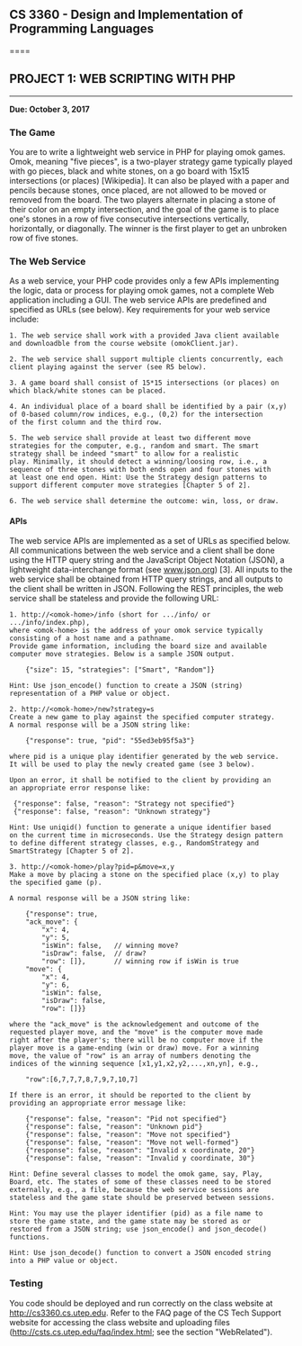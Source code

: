 ##  CS 3360 - Design and Implementation of Programming Languages
====
##	PROJECT 1: WEB SCRIPTING WITH PHP
----

**Due: October 3, 2017**

### The Game

You are to write a lightweight web service in PHP for playing omok
games. Omok, meaning "five pieces", is a two-player strategy game
typically played with go pieces, black and white stones, on a go board
with 15x15 intersections (or places) [Wikipedia]. It can also be
played with a paper and pencils because stones, once placed, are not
allowed to be moved or removed from the board. The two players
alternate in placing a stone of their color on an empty intersection,
and the goal of the game is to place one's stones in a row of five
consecutive intersections vertically, horizontally, or diagonally. The
winner is the first player to get an unbroken row of five stones.

### The Web Service

As a web service, your PHP code provides only a few APIs implementing
the logic, data or process for playing omok games, not a complete Web
application including a GUI. The web service APIs are predefined and
specified as URLs (see below). Key requirements for your web service
include:

	1. The web service shall work with a provided Java client available
	and downloadble from the course website (omokClient.jar).

	2. The web service shall support multiple clients concurrently, each
	client playing against the server (see R5 below). 

	3. A game board shall consist of 15*15 intersections (or places) on
	which black/white stones can be placed.

	4. An individual place of a board shall be identified by a pair (x,y)
	of 0-based column/row indices, e.g., (0,2) for the intersection
	of the first column and the third row.

	5. The web service shall provide at least two different move
	strategies for the computer, e.g., random and smart. The smart
	strategy shall be indeed "smart" to allow for a realistic
	play. Minimally, it should detect a winning/loosing row, i.e., a
	sequence of three stones with both ends open and four stones with
	at least one end open. Hint: Use the Strategy design patterns to
	support different computer move strategies [Chapter 5 of 2].

	6. The web service shall determine the outcome: win, loss, or draw.
	
#### APIs

The web service APIs are implemented as a set of URLs as specified
below. All communications between the web service and a client shall
be done using the HTTP query string and the JavaScript Object Notation
(JSON), a lightweight data-interchange format (see www.json.org)
[3]. All inputs to the web service shall be obtained from HTTP query
strings, and all outputs to the client shall be written in
JSON. Following the REST principles, the web service shall be
stateless and provide the following URL:

	1. http://<omok-home>/info (short for .../info/ or .../info/index.php),
	where <omok-home> is the address of your omok service typically
	consisting of a host name and a pathname.
	Provide game information, including the board size and available
	computer move strategies. Below is a sample JSON output.
	
		{"size": 15, "strategies": ["Smart", "Random"]}

	Hint: Use json_encode() function to create a JSON (string)
	representation of a PHP value or object.

	2. http://<omok-home>/new?strategy=s
	Create a new game to play against the specified computer strategy.
	A normal response will be a JSON string like:

		{"response": true, "pid": "55ed3eb95f5a3"}
     
	where pid is a unique play identifier generated by the web service. 
	It will be used to play the newly created game (see 3 below).

	Upon an error, it shall be notified to the client by providing an
	an appropriate error response like:

     {"response": false, "reason": "Strategy not specified"}
     {"response": false, "reason": "Unknown strategy"}

	Hint: Use uniqid() function to generate a unique identifier based
	on the current time in microseconds. Use the Strategy design pattern
	to define different strategy classes, e.g., RandomStrategy and
	SmartStrategy [Chapter 5 of 2].

	3. http://<omok-home>/play?pid=p&move=x,y
	Make a move by placing a stone on the specified place (x,y) to play
	the specified game (p).

	A normal response will be a JSON string like:
     
		{"response": true,
		"ack_move": {
			"x": 4, 
			"y": 5, 
			"isWin": false,   // winning move?
			"isDraw": false,  // draw?
			"row": []},       // winning row if isWin is true
		"move": {
			"x": 4, 
			"y": 6, 
			"isWin": false, 
			"isDraw": false, 
			"row": []}}

	where the "ack_move" is the acknowledgement and outcome of the
	requested player move, and the "move" is the computer move made
	right after the player's; there will be no computer move if the
	player move is a game-ending (win or draw) move. For a winning
	move, the value of "row" is an array of numbers denoting the
	indices of the winning sequence [x1,y1,x2,y2,...,xn,yn], e.g.,

		"row":[6,7,7,7,8,7,9,7,10,7]

	If there is an error, it should be reported to the client by
	providing an appropriate error message like:

		{"response": false, "reason": "Pid not specified"}
		{"response": false, "reason": "Unknown pid"}
		{"response": false, "reason": "Move not specified"}
		{"response": false, "reason": "Move not well-formed"}
		{"response": false, "reason": "Invalid x coordinate, 20"}
		{"response": false, "reason": "Invalid y coordinate, 30"}

	Hint: Define several classes to model the omok game, say, Play,
	Board, etc. The states of some of these classes need to be stored
	externally, e.g., a file, because the web service sessions are
	stateless and the game state should be preserved between sessions.

	Hint: You may use the player identifier (pid) as a file name to
	store the game state, and the game state may be stored as or
	restored from a JSON string; use json_encode() and json_decode()
	functions.

	Hint: Use json_decode() function to convert a JSON encoded string
	into a PHP value or object.

 ### Testing
 
You code should be deployed and run correctly on the class website
at http://cs3360.cs.utep.edu. Refer to the FAQ page of the CS Tech
Support website for accessing the class website and uploading files
(http://csts.cs.utep.edu/faq/index.html; see the section "WebRelated").